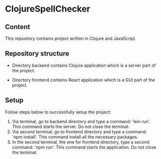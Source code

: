 # ClojureSpellChecker

## Content
This repository contains project written in Clojure and JavaScript.

## Repository structure

* Directory backend contains Clojure application which is a server part of the project.

* Directory frontend contains React application which is a GUI part of the project.

## Setup

Follow steps below to successfully setup the project:

1. Via terminal, go to backend directory and type a command: 'lein run'. This command starts the server. Do not close the terminal.
3. Via second terminal, go to frontend directory and type a command: 'npm install'. This command install all the necessary packages.
4. In the second terminal, the one for frontend directory, type a second command: 'npm run'. This command starts the application. Do not close the terminal.
